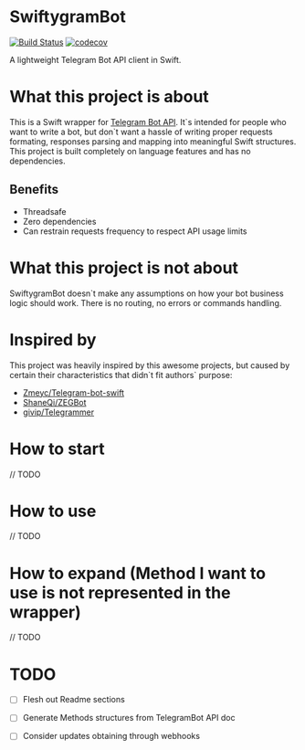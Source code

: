 # SwiftygramBot
[![Build Status](https://travis-ci.org/zababako/swiftygram.svg?branch=master)](https://travis-ci.org/zapko/swiftygram) [![codecov](https://codecov.io/gh/zapko/swiftygram/branch/master/graph/badge.svg)](https://codecov.io/gh/zapko/swiftygram)

A lightweight Telegram Bot API client in Swift.


# What this project is about

This is a Swift wrapper for [Telegram Bot API](https://core.telegram.org/bots/api). 
It\`s intended for people who want to write a bot, but don\`t want a hassle of writing
proper requests formating, responses parsing and mapping into meaningful Swift structures. 
This project is built completely on language features and has no dependencies. 

## Benefits

- Threadsafe
- Zero dependencies
- Can restrain requests frequency to respect API usage limits


# What this project is not about

SwiftygramBot doesn\`t make any assumptions on how your bot business logic should work. 
There is no routing, no errors or commands handling.


# Inspired by

This project was heavily inspired by this awesome projects, but caused by certain 
their characteristics that didn\`t fit authors\` purpose: 
- [Zmeyc/Telegram-bot-swift](https://github.com/zmeyc/telegram-bot-swift)
- [ShaneQi/ZEGBot](https://github.com/ShaneQi/ZEGBot)
- [givip/Telegrammer](https://github.com/givip/Telegrammer)


# How to start

// TODO

# How to use

// TODO

# How to expand (Method I want to use is not represented in the wrapper)

// TODO

# TODO

- [ ] Flesh out Readme sections
- [ ] Generate Methods structures from TelegramBot API doc
- [ ] Consider updates obtaining through webhooks 




